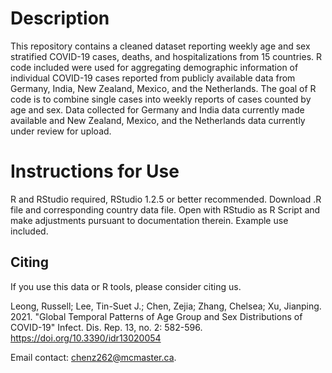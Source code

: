 # Description

This repository contains a cleaned dataset reporting weekly age and sex stratified COVID-19 cases, deaths, and hospitalizations from 15 countries. R code included were used for aggregating demographic information of individual COVID-19 cases reported from publicly available data from Germany, India, New Zealand, Mexico, and the Netherlands. The goal of R code is to combine single cases into weekly reports of cases counted by age and sex. Data collected for Germany and India data currently made available and New Zealand, Mexico, and the Netherlands data currently under review for upload.

# Instructions for Use

R and RStudio required, RStudio 1.2.5 or better recommended. Download .R file and corresponding country data file. Open with RStudio as R Script and make adjustments pursuant to documentation therein. Example use included.

## Citing
If you use this data or R tools, please consider citing us.

Leong, Russell; Lee, Tin-Suet J.; Chen, Zejia; Zhang, Chelsea; Xu, Jianping. 2021. "Global Temporal Patterns of Age Group and Sex Distributions of COVID-19" Infect. Dis. Rep. 13, no. 2: 582-596. https://doi.org/10.3390/idr13020054

Email contact: chenz262@mcmaster.ca.
